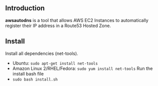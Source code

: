 
## Introduction
**awsautodns** is a tool that allows AWS EC2 Instances to automatically register their IP address in a Route53 Hosted Zone.

## Install
Install all dependencies (net-tools).
- Ubuntu: `sudo apt-get install net-tools`
- Amazon Linux 2/RHEL/Fedora: `sudo yum install net-tools`
Run the install bash file
- `sudo bash install.sh`
